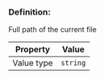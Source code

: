 ### Definition: 

Full path of the current file

| Property | Value |
|----------|--------|
| Value type | `string` |